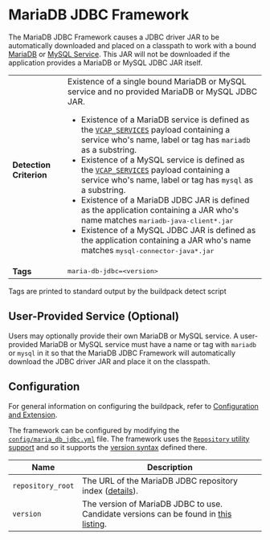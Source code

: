 # MariaDB JDBC Framework
The MariaDB JDBC Framework causes a JDBC driver JAR to be automatically downloaded and placed on a classpath to work with a bound [MariaDB][] or [MySQL Service][].  This JAR will not be downloaded if the application provides a MariaDB or MySQL JDBC JAR itself.

<table>
  <tr>
    <td><strong>Detection Criterion</strong></td>
    <td>Existence of a single bound MariaDB or MySQL service and no provided MariaDB or MySQL JDBC JAR.
      <ul>
        <li>Existence of a MariaDB service is defined as the <a href="http://docs.cloudfoundry.com/docs/using/deploying-apps/environment-variable.html#VCAP_SERVICES"><code>VCAP_SERVICES</code></a> payload containing a service who's name, label or tag has <code>mariadb</code> as a substring.</li>
        <li>Existence of a MySQL service is defined as the <a href="http://docs.cloudfoundry.com/docs/using/deploying-apps/environment-variable.html#VCAP_SERVICES"><code>VCAP_SERVICES</code></a> payload containing a service who's name, label or tag has <code>mysql</code> as a substring.</li>
        <li>Existence of a MariaDB JDBC JAR is defined as the application containing a JAR who's name matches <tt>mariadb-java-client*.jar</tt></li>
        <li>Existence of a MySQL JDBC JAR is defined as the application containing a JAR who's name matches <tt>mysql-connector-java*.jar</tt></li>
      </ul>
    </td>
  </tr>
  <tr>
    <td><strong>Tags</strong></td>
    <td><tt>maria-db-jdbc=&lt;version&gt;</tt></td>
  </tr>
</table>
Tags are printed to standard output by the buildpack detect script

## User-Provided Service (Optional)
Users may optionally provide their own MariaDB or MySQL service. A user-provided MariaDB or MySQL service must have a name or tag with `mariadb` or `mysql` in it so that the MariaDB JDBC Framework will automatically download the JDBC driver JAR and place it on the classpath.

## Configuration
For general information on configuring the buildpack, refer to [Configuration and Extension][].

The framework can be configured by modifying the [`config/maria_db_jdbc.yml`][] file.  The framework uses the [`Repository` utility support][repositories] and so it supports the [version syntax][] defined there.

| Name | Description
| ---- | -----------
| `repository_root` | The URL of the MariaDB JDBC repository index ([details][repositories]).
| `version` | The version of MariaDB JDBC to use. Candidate versions can be found in [this listing][].

[Configuration and Extension]: ../README.md#Configuration-and-Extension
[`config/maria_db_jdbc.yml`]: ../config/maria_db_jdbc.yml
[MariaDB]: https://mariadb.com
[MySQL Service]: http://www.mysql.org
[repositories]: extending-repositories.md
[this listing]: http://download.pivotal.io.s3.amazonaws.com/mariadb-jdbc/index.yml
[version syntax]: extending-repositories.md#version-syntax-and-ordering
